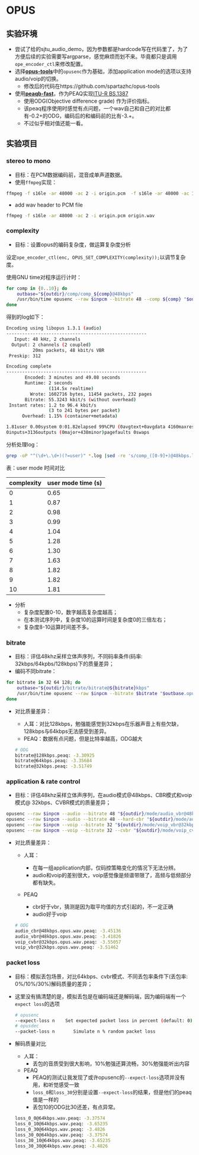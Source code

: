 # OPUS

## 实验环境

- 尝试了给的sjtu_audio_demo，因为参数都是hardcode写在代码里了，为了方便后续的实验需要写argparse，感觉麻烦而划不来。毕竟都只是调用`ope_encoder_ctl`来修改配置。
- 选择[**opus-tools**](https://github.com/xiph/opus-tools)中的`opusenc`作为基础，添加application mode的选项以支持audio/voip的切换。
  - 修改后的代码在https://github.com/spartazhc/opus-tools
- 使用[**peaqb-fast**](https://github.com/akinori-ito/peaqb-fast)，作为PEAQ实现[ITU-R BS.1387](http://www.itu.int/rec/R-REC-BS.1387/en)
  - 使用ODG(Objective difference grade) 作为评价指标。
  - 该peaq程序使用时感觉有点问题，一个wav自己和自己的对比都有-0.2+的ODG，编码后的和编码前的比有-3.+。
  - 不过似乎相对值还能一看。

## 实验项目

### stereo to mono

- 目标：在PCM数据编码前，混音成单声道数据。
- 使用`ffmpeg`实现：

```bash
ffmpeg -f s16le -ar 48000 -ac 2 -i origin.pcm  -f s16le -ar 48000 -ac 1 mono.pcm
```

- add wav header to PCM file

```bash
ffmpeg -f s16le -ar 48000 -ac 2 -i origin.pcm origin.wav
```

### complexity

- 目标：设置opus的编码复杂度，做运算复杂度分析

设定`ope_encoder_ctl(enc, OPUS_SET_COMPLEXITY(complexity));`以调节复杂度。

使用GNU time对程序运行计时：

```bash
for comp in {0..10}; do
    outbase="${outdir}/comp/comp_${comp}@48kbps"
    /usr/bin/time opusenc --raw $inpcm --bitrate 48 --comp ${comp} "$outbase.opus" 2>&1 |tee "$outbase.log"
done
```

得到的log如下：

```bash
Encoding using libopus 1.3.1 (audio)
-----------------------------------------------------
   Input: 48 kHz, 2 channels
  Output: 2 channels (2 coupled)
          20ms packets, 48 kbit/s VBR
 Preskip: 312

Encoding complete                            
-----------------------------------------------------
       Encoded: 3 minutes and 49.08 seconds
       Runtime: 2 seconds
                (114.5x realtime)
         Wrote: 1602716 bytes, 11454 packets, 232 pages
       Bitrate: 55.3243 kbit/s (without overhead)
 Instant rates: 1.2 to 96.4 kbit/s
                (3 to 241 bytes per packet)
      Overhead: 1.15% (container+metadata)

1.81user 0.00system 0:01.82elapsed 99%CPU (0avgtext+0avgdata 4160maxresident)k
0inputs+3136outputs (0major+438minor)pagefaults 0swaps
```

分析处理log：

```bash
grep -oP "^(\d+\.\d+)(?=user)" *.log |sed -re 's/comp_([0-9]+)@48kbps.log:/\1|/g'
```

表：user mode 时间对比

| complexity | user mode time (s) |
| ---------- | ------------------ |
| 0          | 0.65               |
| 1          | 0.87               |
| 2          | 0.98               |
| 3          | 0.99               |
| 4          | 1.04               |
| 5          | 1.28               |
| 6          | 1.30               |
| 7          | 1.63               |
| 8          | 1.82               |
| 9          | 1.82               |
| 10         | 1.81               |

- 分析
  - 复杂度配置0-10，数字越高复杂度越高；
  - 在本测试序列中，复杂度10的运算时间是复杂度0的三倍左右；
  - 复杂度8-10运算时间差不多。

### bitrate

- 目标：评估48khz采样立体声序列，不同码率条件(码率: 32kbps/64kpbs/128kbps)下的质量差异；
- 编码不同bitrate：

```bash
for bitrate in 32 64 128; do
    outbase="${outdir}/bitrate/bitrate@${bitrate}kbps"
    /usr/bin/time opusenc --raw $inpcm --bitrate $bitrate "$outbase.opus" 2>&1 |tee "$outbase.log"
done
```

- 对比质量差异：

  - 人耳：对比128kbps，勉强能感觉到32kbps在乐器声音上有些欠缺，128kbps与64kbps无法感受到差异。
  - PEAQ：数据有点问题，但是比特率越高，ODG越大

  ```bash
  # ODG 
  bitrate@128kbps.peaq: -3.30925
  bitrate@64kbps.peaq: -3.35684
  bitrate@32kbps.peaq: -3.51749
  ```

### application & rate control

- 目标：评估48khz采样立体声序列，在audio模式@48kbps、CBR模式和voip模式@ 32kbps、CVBR模式的质量差异；

```bash
opusenc --raw $inpcm --audio --bitrate 48 "${outdir}/mode/audio_vbr@48kbps"
opusenc --raw $inpcm --audio --bitrate 48 --hard-cbr "${outdir}/mode/audio_cbr@48kbps"
opusenc --raw $inpcm --voip --bitrate 32 "${outdir}/mode/voip_vbr@32kbps"
opusenc --raw $inpcm --voip --bitrate 32 --cvbr "${outdir}/mode/voip_cvbr@32kbps"
```

- 对比质量差异：

  - 人耳：
    - 在每一组application内部，仅码控策略变化的情况下无法分辨。
    - audio和voip的差别很大，voip感觉像是频谱带限了，高频与低频部分都有缺失。

  - PEAQ
    - cbr好于vbr，猜测是因为取平均值的方式引起的，不一定正确
    - audio好于voip

  ```bash
  # ODG 
  audio_cbr@48kbps.opus.wav.peaq: -3.45136
  audio_vbr@48kbps.opus.wav.peaq: -3.41826
  voip_cvbr@32kbps.opus.wav.peaq: -3.55057
  voip_vbr@32kbps.opus.wav.peaq: -3.51462
  ```

### packet loss

- 目标：模拟丢包场景，对比64kbps、cvbr模式、不同丢包率条件下(丢包率: 0%/10%/30%)解码质量的差异；

- 这里没有搞清楚的是，模拟丢包是在编码端还是解码端，因为编码端有一个`expect loss`的选项

  ```bash
  # opusenc
  --expect-loss n    Set expected packet loss in percent (default: 0)
  # opusdec
  --packet-loss n       Simulate n % random packet loss
  ```

- 解码质量对比

  - 人耳：
    - 丢包的音质受到很大影响，10%勉强还算流畅，30%勉强能听出内容
  - PEAQ
    - PEAQ的测试让我发现了或许opusenc的`--expect-loss`选项并没有用，和听觉感受一致
    - `loss_0`和`loss_30`分别是设置`--expect-loss`的结果，但是他们的peaq值是一样的
    - 丢包10的ODG比30还差，有点异常。

  ```bash
  loss_0_0@64kbps.wav.peaq: -3.37574
  loss_0_10@64kbps.wav.peaq: -3.65235
  loss_0_30@64kbps.wav.peaq: -3.4826
  loss_30_0@64kbps.wav.peaq: -3.37574
  loss_30_10@64kbps.wav.peaq: -3.65235
  loss_30_30@64kbps.wav.peaq: -3.4826
  ```

  

